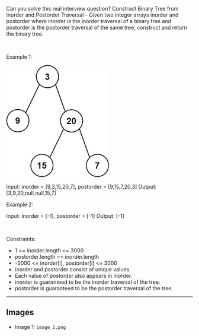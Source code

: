 Can you solve this real interview question? Construct Binary Tree from Inorder and Postorder Traversal - Given two integer arrays inorder and postorder where inorder is the inorder traversal of a binary tree and postorder is the postorder traversal of the same tree, construct and return the binary tree.

 

Example 1:

![Example 1](./image_1.png)


Input: inorder = [9,3,15,20,7], postorder = [9,15,7,20,3]
Output: [3,9,20,null,null,15,7]


Example 2:


Input: inorder = [-1], postorder = [-1]
Output: [-1]


 

Constraints:

 * 1 <= inorder.length <= 3000
 * postorder.length == inorder.length
 * -3000 <= inorder[i], postorder[i] <= 3000
 * inorder and postorder consist of unique values.
 * Each value of postorder also appears in inorder.
 * inorder is guaranteed to be the inorder traversal of the tree.
 * postorder is guaranteed to be the postorder traversal of the tree.

---

## Images

- Image 1: `image_1.png`
